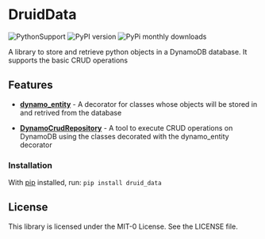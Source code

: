 # DruidData 
![PythonSupport](https://img.shields.io/static/v1?label=python&message=3.7%20|%203.8|%203.9&color=blue?style=flat-square&logo=python) ![PyPI version](https://badge.fury.io/py/druid_data.svg) ![PyPi monthly downloads](https://img.shields.io/pypi/dm/druid_data)

A library to store and retrieve python objects in a DynamoDB database. It supports the basic CRUD operations

## Features
* **[dynamo_entity]()** - A decorator for classes whose objects will be stored in and retrived from the database

* **[DynamoCrudRepository]()** - A tool to execute CRUD operations on DynamoDB using the classes decorated with the dynamo_entity decorator

### Installation
With [pip](https://pip.pypa.io/en/latest/index.html) installed, run: ``pip install druid_data``

## License

This library is licensed under the MIT-0 License. See the LICENSE file.